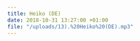 ```yaml
---
title: Heiko (DE)
date: 2018-10-31 13:27:00 +01:00
file: "/uploads/13).%20Heiko%20(DE).mp3"
---
```


